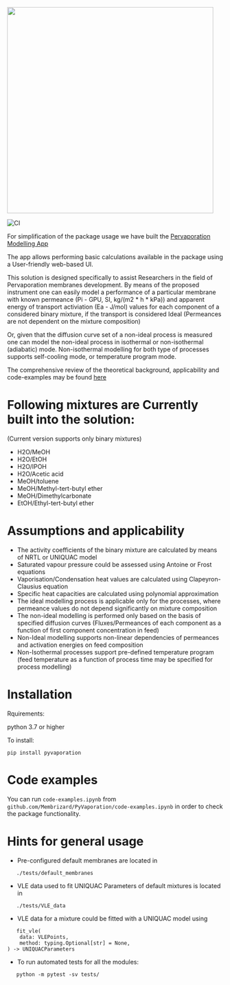 <img src="https://raw.githubusercontent.com/Membrizard/PyVaporation/main/logo_icon.svg" style="width: 480px;">

![CI](https://github.com/Membrizard/PyVaporation/actions/workflows/python-package.yml/badge.svg)

For simplification of the package usage we have built the [Pervaporation Modelling App](https://pervaporation-modelling.com) 

The app allows performing basic calculations available in the package using a User-friendly web-based UI.

This solution is designed specifically to assist Researchers in the field of Pervaporation membranes development.
By means of the proposed instrument one can easily model a performance of a particular membrane with known permeance (Pi - GPU, SI, kg/(m2 * h * kPa)) and apparent energy of transport activiation (Ea - J/mol) values for each component of a considered binary mixture, if the transport is considered Ideal (Permeances are not dependent on the mixture composition)

Or, given that the diffusion curve set of a non-ideal process is measured one can model the non-ideal process in isothermal or non-isothermal (adiabatic) mode.
Non-isothermal modelling for both type of processes supports self-cooling mode, or temperature program mode.

The comprehensive review of the theoretical background, applicability and code-examples may be found [here](https://doi.org/10.3390/membranes12080784)


# Following mixtures are Currently built into the solution:
(Current version supports only binary mixtures)


* H2O/MeOH
* H2O/EtOH
* H2O/IPOH
* H2O/Acetic acid
* MeOH/toluene
* MeOH/Methyl-tert-butyl ether
* MeOH/Dimethylcarbonate
* EtOH/Ethyl-tert-butyl ether


# Assumptions and applicability

* The activity coefficients of the binary mixture are calculated by means of NRTL or UNIQUAC model
* Saturated vapour pressure could be assessed using Antoine or Frost equations
* Vaporisation/Condensation heat values are calculated using Clapeyron-Clausius equation
* Specific heat capacities are calculated using polynomial approximation
* The ideal modelling process is applicable only for the processes, where permeance values do not depend significantly on mixture composition
* The non-ideal modelling is performed only based on the basis of specified diffusion curves (Fluxes/Permeances of each component as a function of first component concentration in feed)
* Non-Ideal modelling supports non-linear dependencies of permeances and activation energies on feed composition 
* Non-Isothermal processes support pre-defined temperature program (feed temperature as a function of process time may be specified for process modelling)

# Installation

Rquirements:

python 3.7 or higher

To install:
```
pip install pyvaporation
```

# Code examples
You can run `code-examples.ipynb` from `github.com/Membrizard/PyVaporation/code-examples.ipynb` 
in order to check the package functionality.

# Hints for general usage

* Pre-configured default membranes are located in 
```
   ./tests/default_membranes
``` 
* VLE data used to fit UNIQUAC Parameters of default mixtures is located in 
```
   ./tests/VLE_data
``` 
* VLE data for a mixture could be fitted with a UNIQUAC model using 
```
   fit_vle(
    data: VLEPoints,
    method: typing.Optional[str] = None,
) -> UNIQUACParameters
``` 
* To run automated tests for all the modules: 
```
   python -m pytest -sv tests/
```

